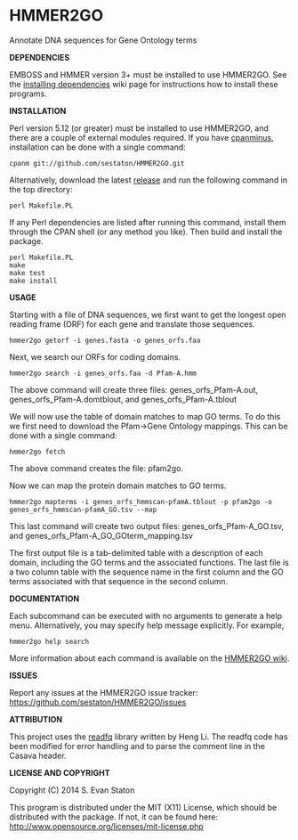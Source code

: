 HMMER2GO
========

Annotate DNA sequences for Gene Ontology terms

**DEPENDENCIES**

EMBOSS and HMMER version 3+ must be installed to use HMMER2GO. See the [installing dependencies](https://github.com/sestaton/HMMER2GO/wiki/Installing-dependencies) wiki page for instructions how to install these programs.

**INSTALLATION**

Perl version 5.12 (or greater) must be installed to use HMMER2GO, and there are a couple of external modules required. If you have [cpanminus](https://metacpan.org/pod/App::cpanminus), installation can be done with a single command:

    cpanm git://github.com/sestaton/HMMER2GO.git

Alternatively, download the latest [release](https://github.com/sestaton/HMMER2GO/releases) and run the following command in the top directory:

    perl Makefile.PL

If any Perl dependencies are listed after running this command, install them through the CPAN shell (or any method you like). Then build and install the package.

    perl Makefile.PL
    make
    make test
    make install

**USAGE**

Starting with a file of DNA sequences, we first want to get the longest open reading frame (ORF) for each gene and translate those sequences.

    hmmer2go getorf -i genes.fasta -o genes_orfs.faa

Next, we search our ORFs for coding domains. 

    hmmer2go search -i genes_orfs.faa -d Pfam-A.hmm 

The above command will create three files: genes_orfs_Pfam-A.out, 
	                                   genes_orfs_Pfam-A.domtblout, 
 	                                   and genes_orfs_Pfam-A.tblout

We will now use the table of domain matches to map GO terms. To do this we first need to download the Pfam->Gene Ontology mappings. This can be done with a single command:

    hmmer2go fetch

The above command creates the file: pfam2go.

Now we can map the protein domain matches to GO terms.

    hmmer2go mapterms -i genes_orfs_hmmscan-pfamA.tblout -p pfam2go -o genes_orfs_hmmscan-pfamA_GO.tsv --map

This last command will create two output files: genes_orfs_Pfam-A_GO.tsv, 
                                                and genes_orfs_Pfam-A_GO_GOterm_mapping.tsv

The first output file is a tab-delimited table with a description of each domain, including the GO terms and the associated functions. The last file is a two column table with the sequence name in the first column and the GO terms associated with that sequence in the second column.

**DOCUMENTATION**

Each subcommand can be executed with no arguments to generate a help menu. Alternatively, you may specify help message explicitly. For example,

    hmmer2go help search

More information about each command is available on the [HMMER2GO wiki](https://github.com/sestaton/HMMER2GO/wiki).

**ISSUES**

Report any issues at the HMMER2GO issue tracker: https://github.com/sestaton/HMMER2GO/issues

**ATTRIBUTION**

This project uses the [readfq](https://github.com/lh3/readfq) library written by Heng Li. The readfq code has been modified for error handling and to parse the comment line in the Casava header.

**LICENSE AND COPYRIGHT**

Copyright (C) 2014 S. Evan Staton

This program is distributed under the MIT (X11) License, which should be distributed with the package. 
If not, it can be found here: http://www.opensource.org/licenses/mit-license.php